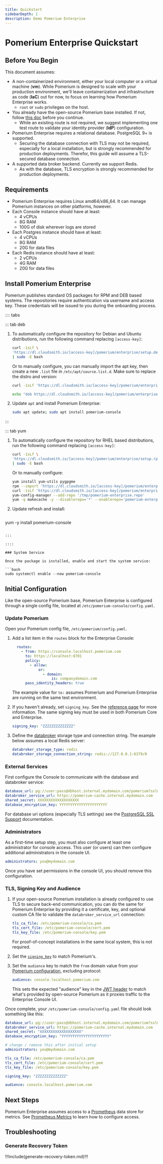 ```yaml
---
title: Quickstart
sidebarDepth: 1
description: Demo Pomerium Enterprise
---
```


# Pomerium Enterprise Quickstart

## Before You Begin

This document assumes:

- A non-containerized environment, either your local computer or a virtual machine (**vm**). While Pomerium is designed to scale with your production environment, we'll leave containerization and infrastructure as code (**IaC**) out for now, to focus on learning how Pomerium Enterprise works.
   - `root` or `sudo` privileges on the host.
- You already have the open-source Pomerium base installed. If not, follow [this doc](/docs/install/binary.md) before you continue.
   - While an existing route is not required, we suggest implementing one test route to validate your identity provider (**IdP**) configuration.
- Pomerium Enterprise requires a relational database. PostgreSQL 9+ is supported.
   - Securing the database connection with TLS may not be required, especially for a local installation, but is strongly recommended for production deployments. Therefor, this guide will assume a TLS-secured database connection.
- A supported data broker backend. Currently we support Redis.
   - As with the database, TLS encryption is strongly recommended for production deployments.

## Requirements

- Pomerium Enterprise requires Linux amd64/x86_64. It can manage Pomerium instances on other platforms, however.
- Each Console instance should have at least:
    - 4 vCPUs
    - 8G RAM
    - 100G of disk wherever logs are stored
- Each Postgres instance should have at least:
    - 4 vCPUs
    - 8G RAM
    - 20G for data files
- Each Redis instance should have at least:
    - 2 vCPUs
    - 4G RAM
    - 20G for data files

## Install Pomerium Enterprise

Pomerium publishes standard OS packages for RPM and DEB based systems. The repositories require authentication via username and access key. These credentials will be issued to you during the onboarding process.

:::: tabs

::: tab deb

1. To automatically configure the repository for Debian and Ubuntu distributions, run the following command replacing `[access-key]`:

   ```bash
   curl -1sLf \
   'https://dl.cloudsmith.io/[access-key]/pomerium/enterprise/setup.deb.sh' \
   | sudo -E bash
   ```

   Or to manually configure, you can manually import the apt key, then create a new `.list` file in `/etc/apt/source.list.d`. Make sure to replace the distro and version:

   ```bash
   curl -1sLf 'https://dl.cloudsmith.io/[access-key]/pomerium/enterprise/gpg.B1D0324399CB9BC3.key' | apt-key add -

   echo "deb https://dl.cloudsmith.io/[access-key]/pomerium/enterprise/deb/debian buster main" | sudo tee /apt/sources.list.d/pomerium-console.list
   ```

1. Update `apt` and install Pomerium Enterprise:

   ```bash
   sudo apt update; sudo apt install pomerium-console
   ```

:::


::: tab yum

1. To automatically configure the repository for RHEL based distributions, run the following command replacing `[access-key]`:

   ```bash
   curl -1sLf \
   'https://dl.cloudsmith.io/[access-key]/pomerium/enterprise/setup.rpm.sh' \
   | sudo -E bash
   ```

   Or to manually configure:

   ```bash
   yum install yum-utils pygpgme
   rpm --import 'https://dl.cloudsmith.io/[access-key]/pomerium/enterprise/gpg.B1D0324399CB9BC3.key'
   curl -1sLf 'https://dl.cloudsmith.io/[access-key]/pomerium/enterprise/config.rpm.txt?distro=el&codename=8' > /tmp/pomerium-enterprise.repo
   yum-config-manager --add-repo '/tmp/pomerium-enterprise.repo'
   yum -q makecache -y --disablerepo='*' --enablerepo='pomerium-enterprise'
   ```

1. Update refresh and install:

   ```bash
yum -y install pomerium-console
   ```

:::

::::

### System Service

Once the package is installed, enable and start the system service:

```bash
sudo systemctl enable --now pomerium-console
```

## Initial Configuration

Like the open-source Pomerium base, Pomerium Enterprise is configured through a single config file, located at `/etc/pomerium-console/config.yaml`.


### Update Pomerium

Open your Pomerium config file, `/etc/pomerium/config.yaml`.

1. Add a list item in the `routes` block for the Enterprise Console:

   ```yaml
     routes:
       - from: https://console.localhost.pomerium.com
         to: https://localhost:8701
         policy:
           - allow:
               or:
                 - domain:
                     is: companydomain.com
         pass_identity_headers: true
   ```

   The example value for `to:` assumes Pomerium and Pomerium Enterprise are running on the same test environment.

1. If you haven't already, set `signing_key`. See the [reference page](/reference/readme.md#signing-key) for more information. The same signing key must be used in both Pomerium Core and Enterprise.

   ```yaml
   signing_key: "ZZZZZZZZZZZZZZ"
   ```

1. Define the [databroker](/reference/readme.md#data-broker-service) storage type and connection string. The example below assumes a local Redis server:

   ```yaml
   databroker_storage_type: redis
   databroker_storage_connection_string: redis://127.0.0.1:6379/0
   ```

### External Services

First configure the Console to communicate with the database and databroker service:

```yaml
database_url: pg://user:pass@dbhost.internal.mydomain.com/pomerium?sslmode=require
databroker_service_url: https://pomerium-cache.internal.mydomain.com
shared_secret: XXXXXXXXXXXXXXXXXXX
database_encryption_key: YYYYYYYYYYYYYYYYYYYYYY
```

For database uri options (especially TLS settings) see the [PostgreSQL SSL Support](https://www.postgresql.org/docs/9.1/libpq-ssl.html) documentation.

### Administrators

As a first-time setup step, you must also configure at least one administrator for console access. This user (or users) can then configure additional administrators in the console UI.

```yaml
administrators: you@mydomain.com
```

Once you have set permissions in the console UI, you should remove this configuration.

### TLS, Signing Key and Audience

1. If your open-source Pomerium installation is already configured to use TLS to secure back-end communication, you can do the same for Pomerium Enterprise by providing it a certificate, key, and optional custom CA file to validate the `databroker_service_url` connection:

   ```yaml
   tls_ca_file: /etc/pomerium-console/ca.pem
   tls_cert_file: /etc/pomerium-console/cert.pem
   tls_key_file: /etc/pomerium-console/key.pem
   ```

   For proof-of-concept installations in the same local system, this is not required.

1. Set the [`signing_key`](/enterprise/reference/config.md#signing-key) to match Pomerium's.

1. Set the `audience` key to match the `from` domain value from your [Pomerium configuration](#update-pomerium), excluding protocol:

   ```yaml
   audience: console.localhost.pomerium.com
   ```

   This sets the expected "audience" key in the [JWT header](/reference/#jwt-claim-headers) to match what's provided by open-source Pomerium as it proxies traffic to the Enterprise Console UI.

Once complete, your `/etc/pomerium-console/config.yaml` file should look something like this:

```yaml
database_url: pg://user:pass@dbhost.internal.mydomain.com/pomerium?sslmode=require
databroker_service_url: https://pomerium-cache.internal.mydomain.com
shared_secret: "XXXXXXXXXXXXXXXXXXX"
database_encryption_key: "YYYYYYYYYYYYYYYYYYYYYY"

# change / remove this after initial setup
administrators: you@mydomain.com

tls_ca_file: /etc/pomerium-console/ca.pem
tls_cert_file: /etc/pomerium-console/cert.pem
tls_key_file: /etc/pomerium-console/key.pem

signing_key: "ZZZZZZZZZZZZZZ"

audience: console.localhost.pomerium.com
```

## Next Steps

Pomerium Enterprise assumes access to a [Prometheus](https://prometheus.io/) data store for metrics. See [Prometheus Metrics](/enterprise/prometheus.md) to learn how to configure access.

## Troubleshooting

### Generate Recovery Token

!!!include(generate-recovery-token.md)!!!